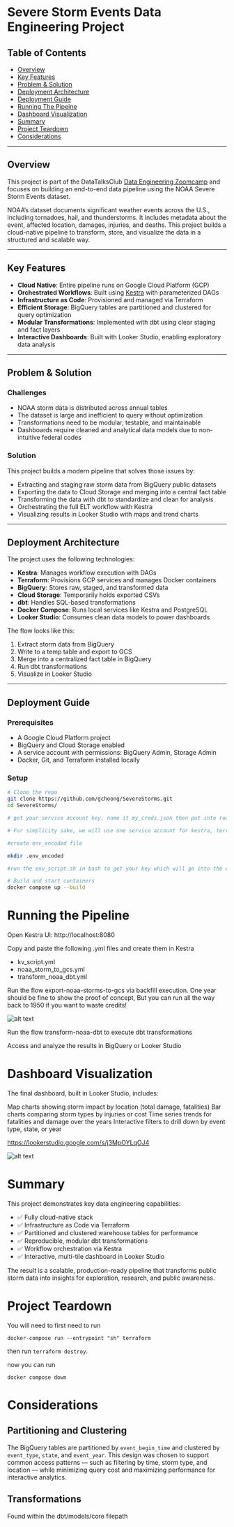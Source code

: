 # Severe Storm Events Data Engineering Project

## Table of Contents
- [Overview](#overview)
- [Key Features](#key-features)
- [Problem & Solution](#problem--solution)
- [Deployment Architecture](#deployment-architecture)
- [Deployment Guide](#deployment-guide)
- [Running The Pipeine](#running-the-pipeline)
- [Dashboard Visualization](#dashboard-visualization)
- [Summary](#summary)
- [Project Teardown](#project-teardown)
- [Considerations](#considerations)

---

## Overview

This project is part of the DataTalksClub [Data Engineering Zoomcamp](https://github.com/DataTalksClub/data-engineering-zoomcamp) and focuses on building an end-to-end data pipeline using the NOAA Severe Storm Events dataset.

NOAA’s dataset documents significant weather events across the U.S., including tornadoes, hail, and thunderstorms. It includes metadata about the event, affected location, damages, injuries, and deaths. This project builds a cloud-native pipeline to transform, store, and visualize the data in a structured and scalable way.

---

## Key Features

- **Cloud Native**: Entire pipeline runs on Google Cloud Platform (GCP)
- **Orchestrated Workflows**: Built using [Kestra](https://kestra.io) with parameterized DAGs
- **Infrastructure as Code**: Provisioned and managed via Terraform
- **Efficient Storage**: BigQuery tables are partitioned and clustered for query optimization
- **Modular Transformations**: Implemented with dbt using clear staging and fact layers
- **Interactive Dashboards**: Built with Looker Studio, enabling exploratory data analysis

---

## Problem & Solution

### Challenges

- NOAA storm data is distributed across annual tables
- The dataset is large and inefficient to query without optimization
- Transformations need to be modular, testable, and maintainable
- Dashboards require cleaned and analytical data models due to non-intuitive federal codes

### Solution

This project builds a modern pipeline that solves those issues by:
- Extracting and staging raw storm data from BigQuery public datasets
- Exporting the data to Cloud Storage and merging into a central fact table
- Transforming the data with dbt to standardize and clean for analysis
- Orchestrating the full ELT workflow with Kestra
- Visualizing results in Looker Studio with maps and trend charts

---

## Deployment Architecture

The project uses the following technologies:

- **Kestra**: Manages workflow execution with DAGs
- **Terraform**: Provisions GCP services and manages Docker containers
- **BigQuery**: Stores raw, staged, and transformed data
- **Cloud Storage**: Temporarily holds exported CSVs
- **dbt**: Handles SQL-based transformations
- **Docker Compose**: Runs local services like Kestra and PostgreSQL
- **Looker Studio**: Consumes clean data models to power dashboards

The flow looks like this:

1. Extract storm data from BigQuery
2. Write to a temp table and export to GCS
3. Merge into a centralized fact table in BigQuery
4. Run dbt transformations
5. Visualize in Looker Studio

---

## Deployment Guide

### Prerequisites

- A Google Cloud Platform project
- BigQuery and Cloud Storage enabled
- A service account with permissions: BigQuery Admin, Storage Admin
- Docker, Git, and Terraform installed locally

### Setup

```bash
# Clone the repo
git clone https://github.com/gchoong/SevereStorms.git
cd SevereStorms/

# get your service account key, name it my_creds.json then put into root and /terraform folder

# For simplicity sake, we will use one service account for kestra, terraform, and dbt.

#create env_encoded file

mkdir .env_encoded

#run the env_script.sh in bash to get your key which will go into the env_encoded

# Build and start containers
docker compose up --build

```

# Running the Pipeline
Open Kestra UI: http://localhost:8080

Copy and paste the following .yml files and create them in Kestra

- kv_script.yml
- noaa_storm_to_gcs.yml
- transform_noaa_dbt.yml

Run the flow export-noaa-storms-to-gcs via backfill execution. One year should be fine to show the proof of concept, But you can run all the way back to 1950 if you want to waste credits!

![alt text](Images/Backfill.png)

Run the flow transform-noaa-dbt to execute dbt transformations

Access and analyze the results in BigQuery or Looker Studio

# Dashboard Visualization

The final dashboard, built in Looker Studio, includes:

Map charts showing storm impact by location (total damage, fatalities)
Bar charts comparing storm types by injuries or cost
Time series trends for fatalities and damage over the years
Interactive filters to drill down by event type, state, or year

https://lookerstudio.google.com/s/j3MpOYLqOJ4

![alt text](Images/Map.png)


# Summary

This project demonstrates key data engineering capabilities:

- ✅ Fully cloud-native stack 
- ✅ Infrastructure as Code via Terraform
- ✅ Partitioned and clustered warehouse tables for performance
- ✅ Reproducible, modular dbt transformations
- ✅ Workflow orchestration via Kestra
- ✅ Interactive, multi-tile dashboard in Looker Studio

The result is a scalable, production-ready pipeline that transforms public storm data into insights for exploration, research, and public awareness.

# Project Teardown

You will need to first need to run

```docker-compose run --entrypoint "sh" terraform```

then run ```terraform destroy```. 

now you can run 

```docker compose down```

# Considerations

## Partitioning and Clustering 

The BigQuery tables are partitioned by ```event_begin_time``` and clustered by ```event_type```, ```state```, and ```event_year```. This design was chosen to support common access patterns — such as filtering by time, storm type, and location — while minimizing query cost and maximizing performance for interactive analytics.

## Transformations
Found within the dbt/models/core filepath

